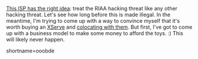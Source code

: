 <p><a href="http://www.informationwave.net/news/20020819riaa.php">This ISP has the right idea</a>: treat the RIAA hacking threat like any other hacking threat.  Let's see how long before this is made illegal.  In the meantime, I'm trying to come up with a way to convince myself that it's worth buying an <a href="http://www.decafbad.com/twiki/bin/view/Main/XServe">XServe</a> and <a href="http://www.informationwave.net/services/colocation/index.php">colocating with them</a>.  But first, I've got to come up with a business model to make some money to afford the toys.  :)  This will likely never happen.</p>
<!--more-->
shortname=ooobde
